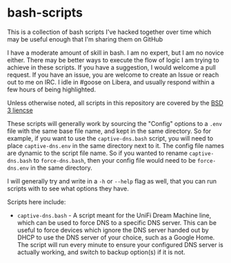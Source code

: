# bash-scripts

This is a collection of bash scripts I've hacked together over time which may be useful enough that I'm sharing them on GitHub

I have a moderate amount of skill in bash. I am no expert, but I am no novice either. There may be better ways to execute the flow of logic I am trying to achieve in these scripts. If you have a suggestion, I would welcome a pull request. If you have an issue, you are welcome to create an Issue or reach out to me on IRC. I idle in #goose on Libera, and usually respond within a few hours of being highlighted.

Unless otherwise noted, all scripts in this repository are covered by the [BSD 3 liencse](https://github.com/goose-ws/bash-scripts/blob/main/LICENSE)

These scripts will generally work by sourcing the "Config" options to a `.env` file with the same base file name, and kept in the same directory. So for example, if you want to use the `captive-dns.bash` script, you will need to place `captive-dns.env` in the same directory next to it. The config file names are dynamic to the script file name. So if you wanted to rename `captive-dns.bash` to `force-dns.bash`, then your config file would need to be `force-dns.env` in the same directory.

I will generally try and write in a `-h` or `--help` flag as well, that you can run scripts with to see what options they have.

Scripts here include:
* `captive-dns.bash` - A script meant for the UniFi Dream Machine line, which can be used to force DNS to a specific DNS server. This can be useful to force devices which ignore the DNS server handed out by DHCP to use the DNS server of your choice, such as a Google Home. The script will run every minute to ensure your configured DNS server is actually working, and switch to backup option(s) if it is not.
